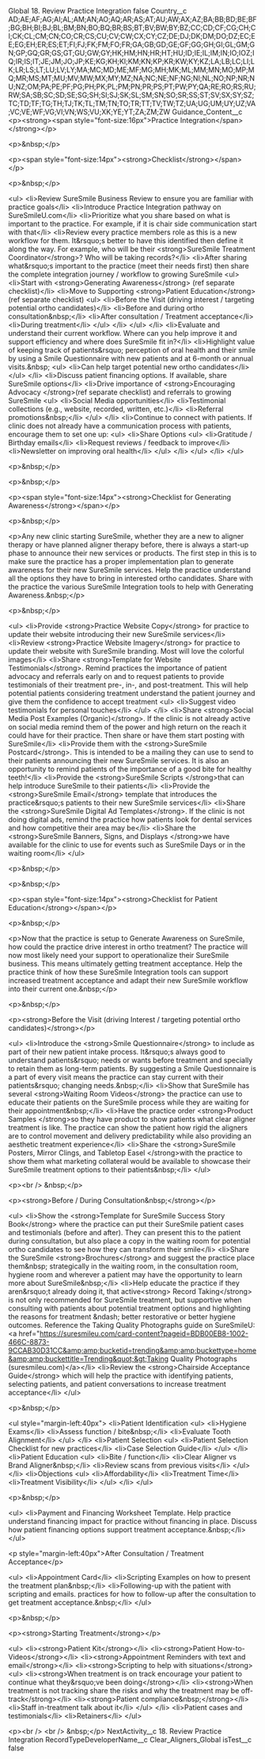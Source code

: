 <?xml version="1.0" encoding="UTF-8"?>
<CustomMetadata xmlns="http://soap.sforce.com/2006/04/metadata" xmlns:xsi="http://www.w3.org/2001/XMLSchema-instance" xmlns:xsd="http://www.w3.org/2001/XMLSchema">
    <label>Global 18. Review Practice Integration</label>
    <protected>false</protected>
    <values>
        <field>Country__c</field>
        <value xsi:type="xsd:string">AD;AE;AF;AG;AI;AL;AM;AN;AO;AQ;AR;AS;AT;AU;AW;AX;AZ;BA;BB;BD;BE;BF;BG;BH;BI;BJ;BL;BM;BN;BO;BQ;BR;BS;BT;BV;BW;BY;BZ;CC;CD;CF;CG;CH;CI;CK;CL;CM;CN;CO;CR;CS;CU;CV;CW;CX;CY;CZ;DE;DJ;DK;DM;DO;DZ;EC;EE;EG;EH;ER;ES;ET;FI;FJ;FK;FM;FO;FR;GA;GB;GD;GE;GF;GG;GH;GI;GL;GM;GN;GP;GQ;GR;GS;GT;GU;GW;GY;HK;HM;HN;HR;HT;HU;ID;IE;IL;IM;IN;IO;IOZ;IQ;IR;IS;IT;JE;JM;JO;JP;KE;KG;KH;KI;KM;KN;KP;KR;KW;KY;KZ;LA;LB;LC;LI;LK;LR;LS;LT;LU;LV;LY;MA;MC;MD;ME;MF;MG;MH;MK;ML;MM;MN;MO;MP;MQ;MR;MS;MT;MU;MV;MW;MX;MY;MZ;NA;NC;NE;NF;NG;NI;NL;NO;NP;NR;NU;NZ;OM;PA;PE;PF;PG;PH;PK;PL;PM;PN;PR;PS;PT;PW;PY;QA;RE;RO;RS;RU;RW;SA;SB;SC;SD;SE;SG;SH;SI;SJ;SK;SL;SM;SN;SO;SR;SS;ST;SV;SX;SY;SZ;TC;TD;TF;TG;TH;TJ;TK;TL;TM;TN;TO;TR;TT;TV;TW;TZ;UA;UG;UM;UY;UZ;VA;VC;VE;WF;VG;VI;VN;WS;VU;XK;YE;YT;ZA;ZM;ZW</value>
    </values>
    <values>
        <field>Guidance_Content__c</field>
        <value xsi:type="xsd:string">&lt;p&gt;&lt;strong&gt;&lt;span style=&quot;font-size:16px&quot;&gt;Practice Integration&lt;/span&gt;&lt;/strong&gt;&lt;/p&gt;

&lt;p&gt;&amp;nbsp;&lt;/p&gt;

&lt;p&gt;&lt;span style=&quot;font-size:14px&quot;&gt;&lt;strong&gt;Checklist&lt;/strong&gt;&lt;/span&gt;&lt;/p&gt;

&lt;p&gt;&amp;nbsp;&lt;/p&gt;

&lt;ul&gt;
	&lt;li&gt;Review SureSmile Business Review to ensure you are familiar with practice goals&lt;/li&gt;
	&lt;li&gt;Introduce Practice Integration pathway on SureSmileU.com&lt;/li&gt;
	&lt;li&gt;Prioritize what you share based on what is important to the practice. For example, if it is chair side communication start with that&lt;/li&gt;
	&lt;li&gt;Review every practice members role as this is a new workflow for them. It&amp;rsquo;s better to have this identified then define it along the way. For example, who will be their &lt;strong&gt;SureSmile Treatment Coordinator&lt;/strong&gt;? Who will be taking records?&lt;/li&gt;
	&lt;li&gt;After sharing what&amp;rsquo;s important to the practice (meet their needs first) then share the complete integration journey / workflow to growing SureSmile
	&lt;ul&gt;
		&lt;li&gt;Start with &lt;strong&gt;Generating Awareness&lt;/strong&gt; (ref separate checklist)&lt;/li&gt;
		&lt;li&gt;Move to Supporting &lt;strong&gt;Patient Education&lt;/strong&gt; (ref separate checklist)
		&lt;ul&gt;
			&lt;li&gt;Before the Visit (driving interest / targeting potential ortho candidates)&lt;/li&gt;
			&lt;li&gt;Before and during ortho consultation&amp;nbsp;&lt;/li&gt;
			&lt;li&gt;After consultation / Treatment acceptance&lt;/li&gt;
			&lt;li&gt;During treatment&lt;/li&gt;
		&lt;/ul&gt;
		&lt;/li&gt;
	&lt;/ul&gt;
	&lt;/li&gt;
	&lt;li&gt;Evaluate and understand their current workflow. Where can you help improve it and support efficiency and where does SureSmile fit in?&lt;/li&gt;
	&lt;li&gt;Highlight value of keeping track of patients&amp;rsquo; perception of oral health and their smile by using a Smile Questionnaire with new patients and at 6-month or annual visits.&amp;nbsp;
	&lt;ul&gt;
		&lt;li&gt;Can help target potential new ortho candidates&lt;/li&gt;
	&lt;/ul&gt;
	&lt;/li&gt;
	&lt;li&gt;Discuss patient financing options. If available, share SureSmile options&lt;/li&gt;
	&lt;li&gt;Drive importance of &lt;strong&gt;Encouraging Advocacy &lt;/strong&gt;(ref separate checklist) and referrals to growing SureSmile
	&lt;ul&gt;
		&lt;li&gt;Social Media opportunities&lt;/li&gt;
		&lt;li&gt;Testimonial collections (e.g., website, recorded, written, etc.)&lt;/li&gt;
		&lt;li&gt;Referral promotions&amp;nbsp;&lt;/li&gt;
	&lt;/ul&gt;
	&lt;/li&gt;
	&lt;li&gt;Continue to connect with patients. If clinic does not already have a communication process with patients, encourage them to set one up:
	&lt;ul&gt;
		&lt;li&gt;Share Options
		&lt;ul&gt;
			&lt;li&gt;Gratitude / Birthday emails&lt;/li&gt;
			&lt;li&gt;Request reviews / feedback to improve&lt;/li&gt;
			&lt;li&gt;Newsletter on improving oral health&lt;/li&gt;
		&lt;/ul&gt;
		&lt;/li&gt;
	&lt;/ul&gt;
	&lt;/li&gt;
&lt;/ul&gt;

&lt;p&gt;&amp;nbsp;&lt;/p&gt;

&lt;p&gt;&amp;nbsp;&lt;/p&gt;

&lt;p&gt;&lt;span style=&quot;font-size:14px&quot;&gt;&lt;strong&gt;Checklist for Generating Awareness&lt;/strong&gt;&lt;/span&gt;&lt;/p&gt;

&lt;p&gt;&amp;nbsp;&lt;/p&gt;

&lt;p&gt;Any new clinic starting SureSmile, whether they are a new to aligner therapy or have planned aligner therapy before, there is always a start-up phase to announce their new services or products. The first step in this is to make sure the practice has a proper implementation plan to generate awareness for their new SureSmile services. Help the practice understand all the options they have to bring in interested ortho candidates. Share with the practice the various SureSmile Integration tools to help with Generating Awareness.&amp;nbsp;&lt;/p&gt;

&lt;p&gt;&amp;nbsp;&lt;/p&gt;

&lt;ul&gt;
	&lt;li&gt;Provide &lt;strong&gt;Practice Website Copy&lt;/strong&gt; for practice to update their website introducing their new SureSmile services&lt;/li&gt;
	&lt;li&gt;Review &lt;strong&gt;Practice Website Imagery&lt;/strong&gt; for practice to update their website with SureSmile branding. Most will love the colorful images&lt;/li&gt;
	&lt;li&gt;Share &lt;strong&gt;Template for Website Testimonials&lt;/strong&gt;. Remind practices the importance of patient advocacy and referrals early on and to request patients to provide testimonials of their treatment pre-, in-, and post-treatment. This will help potential patients considering treatment understand the patient journey and give them the confidence to accept treatment
	&lt;ul&gt;
		&lt;li&gt;Suggest video testimonials for personal touches&lt;/li&gt;
	&lt;/ul&gt;
	&lt;/li&gt;
	&lt;li&gt;Share &lt;strong&gt;Social Media Post Examples (Organic)&lt;/strong&gt;. If the clinic is not already active on social media remind them of the power and high return on the reach it could have for their practice. Then share or have them start posting with SureSmile&lt;/li&gt;
	&lt;li&gt;Provide them with the &lt;strong&gt;SureSmile Postcard&lt;/strong&gt;. This is intended to be a mailing they can use to send to their patients announcing their new SureSmile services. It is also an opportunity to remind patients of the importance of a good bite for healthy teeth!&lt;/li&gt;
	&lt;li&gt;Provide the &lt;strong&gt;SureSmile Scripts &lt;/strong&gt;that can help introduce SureSmile to their patients&lt;/li&gt;
	&lt;li&gt;Provide the &lt;strong&gt;SureSmile Email&lt;/strong&gt; template that introduces the practice&amp;rsquo;s patients to their new SureSmile services&lt;/li&gt;
	&lt;li&gt;Share the &lt;strong&gt;SureSmile Digital Ad Templates&lt;/strong&gt;. If the clinic is not doing digital ads, remind the practice how patients look for dental services and how competitive their area may be&lt;/li&gt;
	&lt;li&gt;Share the &lt;strong&gt;SureSmile Banners, Signs, and Displays &lt;/strong&gt;we have available for the clinic to use for events such as SureSmile Days or in the waiting room&lt;/li&gt;
&lt;/ul&gt;

&lt;p&gt;&amp;nbsp;&lt;/p&gt;

&lt;p&gt;&amp;nbsp;&lt;/p&gt;

&lt;p&gt;&lt;span style=&quot;font-size:14px&quot;&gt;&lt;strong&gt;Checklist for Patient Education&lt;/strong&gt;&lt;/span&gt;&lt;/p&gt;

&lt;p&gt;&amp;nbsp;&lt;/p&gt;

&lt;p&gt;Now that the practice is setup to Generate Awareness on SureSmile, how could the practice drive interest in ortho treatment? The practice will now most likely need your support to operationalize their SureSmile business. This means ultimately getting treatment acceptance. Help the practice think of how these SureSmile Integration tools can support increased treatment acceptance and adapt their new SureSmile workflow into their current one.&amp;nbsp;&lt;/p&gt;

&lt;p&gt;&amp;nbsp;&lt;/p&gt;

&lt;p&gt;&lt;strong&gt;Before the Visit (driving Interest / targeting potential ortho candidates)&lt;/strong&gt;&lt;/p&gt;

&lt;ul&gt;
	&lt;li&gt;Introduce the &lt;strong&gt;Smile Questionnaire&lt;/strong&gt; to include as part of their new patient intake process. It&amp;rsquo;s always good to understand patients&amp;rsquo; needs or wants before treatment and specially to retain them as long-term patients. By suggesting a Smile Questionnaire is a part of every visit means the practice can stay current with their patients&amp;rsquo; changing needs.&amp;nbsp;&lt;/li&gt;
	&lt;li&gt;Show that SureSmile has several &lt;strong&gt;Waiting Room Videos&lt;/strong&gt; the practice can use to educate their patients on the SureSmile process while they are waiting for their appointment&amp;nbsp;&lt;/li&gt;
	&lt;li&gt;Have the practice order &lt;strong&gt;Product Samples &lt;/strong&gt;so they have product to show patients what clear aligner treatment is like. The practice can show the patient how rigid the aligners are to control movement and delivery predictability while also providing an aesthetic treatment experience&lt;/li&gt;
	&lt;li&gt;Share the &lt;strong&gt;SureSmile Posters, Mirror Clings, and Tabletop Easel &lt;/strong&gt;with the practice to show them what marketing collateral would be available to showcase their SureSmile treatment options to their patients&amp;nbsp;&lt;/li&gt;
&lt;/ul&gt;

&lt;p&gt;&lt;br /&gt;
&amp;nbsp;&lt;/p&gt;

&lt;p&gt;&lt;strong&gt;Before / During Consultation&amp;nbsp;&lt;/strong&gt;&lt;/p&gt;

&lt;ul&gt;
	&lt;li&gt;Show the &lt;strong&gt;Template for SureSmile Success Story Book&lt;/strong&gt; where the practice can put their SureSmile patient cases and testimonials (before and after). They can present this to the patient during consultation, but also place a copy in the waiting room for potential ortho candidates to see how they can transform their smile&lt;/li&gt;
	&lt;li&gt;Share the SureSmile &lt;strong&gt;Brochures&lt;/strong&gt; and suggest the practice place them&amp;nbsp; strategically in the waiting room, in the consultation room, hygiene room and wherever a patient may have the opportunity to learn more about SureSmile&amp;nbsp;&lt;/li&gt;
	&lt;li&gt;Help educate the practice if they aren&amp;rsquo;t already doing it, that active&lt;strong&gt; Record Taking&lt;/strong&gt; is not only recommended for SureSmile treatment, but supportive when consulting with patients about potential treatment options and highlighting the reasons for treatment &amp;ndash; better restorative or better hygiene outcomes. Reference the Taking Quality Photographs guide on SureSmileU: &lt;a href=&quot;https://suresmileu.com/card-content?pageid=BDB00EB8-1002-466C-8873-9CCAB30D31CC&amp;amp;bucketid=trending&amp;amp;buckettype=home&amp;amp;buckettitle=Trending&quot;&gt;Taking Quality Photographs (suresmileu.com)&lt;/a&gt;&lt;/li&gt;
	&lt;li&gt;Review the &lt;strong&gt;Chairside Acceptance Guide&lt;/strong&gt; which will help the practice with identifying patients, selecting patients, and patient conversations to increase treatment acceptance&lt;/li&gt;
&lt;/ul&gt;

&lt;p&gt;&amp;nbsp;&lt;/p&gt;

&lt;ul style=&quot;margin-left:40px&quot;&gt;
	&lt;li&gt;Patient Identification
	&lt;ul&gt;
		&lt;li&gt;Hygiene Exams&lt;/li&gt;
		&lt;li&gt;Assess function / bite&amp;nbsp;&lt;/li&gt;
		&lt;li&gt;Evaluate Tooth Alignment&lt;/li&gt;
	&lt;/ul&gt;
	&lt;/li&gt;
	&lt;li&gt;Patient Selection
	&lt;ul&gt;
		&lt;li&gt;Patient Selection Checklist for new practices&lt;/li&gt;
		&lt;li&gt;Case Selection Guide&lt;/li&gt;
	&lt;/ul&gt;
	&lt;/li&gt;
	&lt;li&gt;Patient Education
	&lt;ul&gt;
		&lt;li&gt;Bite / function&lt;/li&gt;
		&lt;li&gt;Clear Aligner vs Brand Aligner&amp;nbsp;&lt;/li&gt;
		&lt;li&gt;Review scans from previous visits&lt;/li&gt;
	&lt;/ul&gt;
	&lt;/li&gt;
	&lt;li&gt;Objections
	&lt;ul&gt;
		&lt;li&gt;Affordability&lt;/li&gt;
		&lt;li&gt;Treatment Time&lt;/li&gt;
		&lt;li&gt;Treatment Visibility&lt;/li&gt;
	&lt;/ul&gt;
	&lt;/li&gt;
&lt;/ul&gt;

&lt;p&gt;&amp;nbsp;&lt;/p&gt;

&lt;ul&gt;
	&lt;li&gt;Payment and Financing Worksheet Template. Help practice understand financing impact for practice without financing in place. Discuss how patient financing options support treatment acceptance.&amp;nbsp;&lt;/li&gt;
&lt;/ul&gt;

&lt;p style=&quot;margin-left:40px&quot;&gt;After Consultation / Treatment Acceptance&lt;/p&gt;

&lt;ul&gt;
	&lt;li&gt;Appointment Card&lt;/li&gt;
	&lt;li&gt;Scripting Examples on how to present the treatment plan&amp;nbsp;&lt;/li&gt;
	&lt;li&gt;Following-up with the patient with scripting and emails. practices for how to follow-up after the consultation to get treatment acceptance.&amp;nbsp;&lt;/li&gt;
&lt;/ul&gt;

&lt;p&gt;&amp;nbsp;&lt;/p&gt;

&lt;p&gt;&lt;strong&gt;Starting Treatment&lt;/strong&gt;&lt;/p&gt;

&lt;ul&gt;
	&lt;li&gt;&lt;strong&gt;Patient Kit&lt;/strong&gt;&lt;/li&gt;
	&lt;li&gt;&lt;strong&gt;Patient How-to-Videos&lt;/strong&gt;&lt;/li&gt;
	&lt;li&gt;&lt;strong&gt;Appointment Reminders with text and email&lt;/strong&gt;&lt;/li&gt;
	&lt;li&gt;&lt;strong&gt;Scripting to help with situations&lt;/strong&gt;
	&lt;ul&gt;
		&lt;li&gt;&lt;strong&gt;When treatment is on track encourage your patient to continue what they&amp;rsquo;ve been doing&lt;/strong&gt;&lt;/li&gt;
		&lt;li&gt;&lt;strong&gt;When treatment is not tracking share the risks and why the treatment may be off-track&lt;/strong&gt;&lt;/li&gt;
		&lt;li&gt;&lt;strong&gt;Patient compliance&amp;nbsp;&lt;/strong&gt;&lt;/li&gt;
		&lt;li&gt;Staff in-treatment talk about it&lt;/li&gt;
	&lt;/ul&gt;
	&lt;/li&gt;
	&lt;li&gt;Patient cases and testimonials&lt;/li&gt;
	&lt;li&gt;Retainers&lt;/li&gt;
&lt;/ul&gt;

&lt;p&gt;&lt;br /&gt;
&lt;br /&gt;
&amp;nbsp;&lt;/p&gt;</value>
    </values>
    <values>
        <field>NextActivity__c</field>
        <value xsi:type="xsd:string">18. Review Practice Integration</value>
    </values>
    <values>
        <field>RecordTypeDeveloperName__c</field>
        <value xsi:type="xsd:string">Clear_Aligners_Global</value>
    </values>
    <values>
        <field>isTest__c</field>
        <value xsi:type="xsd:boolean">false</value>
    </values>
</CustomMetadata>
